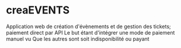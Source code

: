 # creaEVENTS
Application web de création d'évènements et de gestion des tickets; paiement direct par API
Le but étant d'intégrer une mode de paiement manuel vu 
Que les autres sont soit indisponibilité ou payant 
